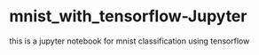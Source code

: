# mnist_with_tensorflow-Jupyter
this is a jupyter notebook for mnist classification using tensorflow
